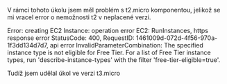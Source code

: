 V rámci tohoto úkolu jsem měl problém s t2.micro komponentou, jelikož se mi vracel error o nemožnosti t2 v neplacené verzi. 

Error: creating EC2 Instance: operation error EC2: RunInstances, https response error StatusCode: 400, RequestID: 1461009d-072d-4f56-970a-1f3dd134d7d7, api error InvalidParameterCombination: The specified instance type is not eligible for Free Tier. For a list of Free Tier instance types, run 'describe-instance-types' with the filter 'free-tier-eligible=true'.

Tudíž jsem udělal úkol ve verzi t3.micro